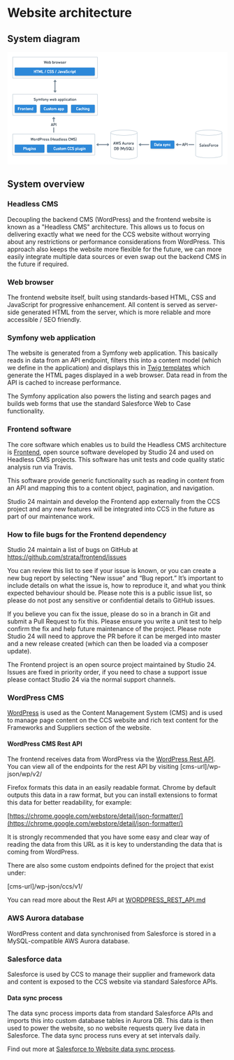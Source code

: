 # Website architecture

## System diagram

![CCS website architecture: Web browser, Symfony web application, WordPress CMS](assets/ccs_frontend_architecture.png)

## System overview

### Headless CMS

Decoupling the backend CMS (WordPress) and the frontend website is known as a "Headless CMS" architecture. This allows 
us to focus on delivering exactly what we need for the CCS website without worrying about any restrictions or performance 
considerations from WordPress. This approach also keeps the website more flexible for the future, we can more easily 
integrate multiple data sources or even swap out the backend CMS in the future if required. 

### Web browser

The frontend website itself, built using standards-based HTML, CSS and JavaScript for progressive enhancement. All 
content is served as server-side generated HTML from the server, which is more reliable and more accessible / SEO friendly.  

### Symfony web application

The website is generated from a Symfony web application. This basically reads in data from an API endpoint, filters 
this into a content model (which we define in the application) and displays this in [Twig templates](https://twig.symfony.com/) 
which generate the HTML pages displayed in a web browser. Data read in from the API is cached to increase performance.

The Symfony application also powers the listing and search pages and builds web forms that use the standard Salesforce 
Web to Case functionality. 

### Frontend software

The core software which enables us to build the Headless CMS architecture is [Frontend](https://github.com/Crown-Commercial-Service/CCS-Website-Strata-Frontend),
open source software developed by Studio 24 and used on Headless CMS projects. This software has unit tests and 
code quality static analysis run via Travis.

This software provide generic functionality such as reading in content from an API and mapping this to a content 
object, pagination, and navigation.  

Studio 24 maintain and develop the Frontend app externally from the CCS project and any new features will be integrated 
into CCS in the future as part of our maintenance work. 

### How to file bugs for the Frontend dependency

Studio 24 maintain a list of bugs on GitHub at https://github.com/strata/frontend/issues

You can review this list to see if your issue is known, or you can create a new bug report by selecting “New issue” and “Bug report.” It’s important to include details on what the issue is, how to reproduce it, and what you think expected behaviour should be. Please note this is a public issue list, so please do not post any sensitive or confidential details to GitHub issues.

If you believe you can fix the issue, please do so in a branch in Git and submit a Pull Request to fix this. Please ensure you write a unit test to help confirm the fix and help future maintenance of the project. Please note Studio 24 will need to approve the PR before it can be merged into master and a new release created (which can then be loaded via a composer update).

The Frontend project is an open source project maintained by Studio 24. Issues are fixed in priority order, if you need to chase a support issue please contact Studio 24 via the normal support channels.

### WordPress CMS

[WordPress](https://wordpress.org/) is used as the Content Management System (CMS) and is used to manage page content 
on the CCS website and rich text content for the Frameworks and Suppliers section of the website. 

#### WordPress CMS Rest API

The frontend receives data from WordPress via the [WordPress Rest API](https://developer.wordpress.org/rest-api/). You can 
view all of the endpoints for the rest API by visiting [cms-url]/wp-json/wp/v2/

Firefox formats this data in an easily readable format. Chrome by default outputs this data in a raw format, but you can install 
extensions to format this data for better readability, for example:

[https://chrome.google.com/webstore/detail/json-formatter/](https://chrome.google.com/webstore/detail/json-formatter/)

It is strongly recommended that you have some easy and clear way of reading the data from this URL as it is key to understanding the 
data that is coming from WordPress.

There are also some custom endpoints defined for the project that exist under:

[cms-url]/wp-json/ccs/v1/ 

You can read more about the Rest API at [WORDPRESS_REST_API.md](WORDPRESS_REST_API.md)

### AWS Aurora database

WordPress content and data synchronised from Salesforce is stored in a MySQL-compatible AWS Aurora database.

### Salesforce data

Salesforce is used by CCS to manage their supplier and framework data and content is exposed to the CCS website via 
standard Salesforce APIs. 

#### Data sync process

The data sync process imports data from standard Salesforce APIs and imports this into custom
 database tables in Aurora DB. This data is then used to power the website, so no website requests query live 
 data in Salesforce. The data sync process runs every at set intervals daily.
 
Find out more at [Salesforce to Website data sync process](SALESFORCE_DATA_SYNC.md).

